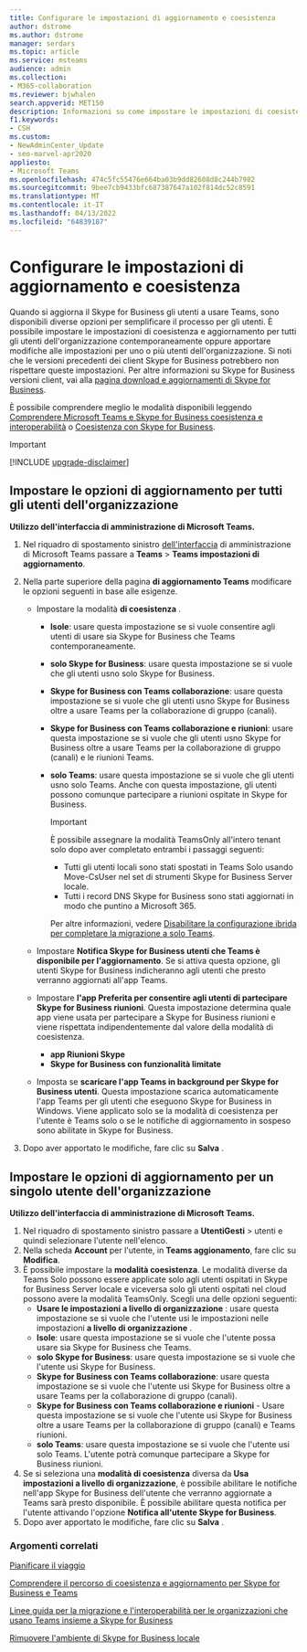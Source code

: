 ```yaml
---
title: Configurare le impostazioni di aggiornamento e coesistenza
author: dstrome
ms.author: dstrome
manager: serdars
ms.topic: article
ms.service: msteams
audience: admin
ms.collection:
- M365-collaboration
ms.reviewer: bjwhalen
search.appverid: MET150
description: Informazioni su come impostare le impostazioni di coesistenza e aggiornamento per tutti gli utenti dell'organizzazione contemporaneamente o per uno o più utenti dell'organizzazione.
f1.keywords:
- CSH
ms.custom:
- NewAdminCenter_Update
- seo-marvel-apr2020
appliesto:
- Microsoft Teams
ms.openlocfilehash: 474c5fc55476e664ba03b9dd82608d8c244b7982
ms.sourcegitcommit: 9bee7cb9433bfc687387647a102f814dc52c8591
ms.translationtype: MT
ms.contentlocale: it-IT
ms.lasthandoff: 04/13/2022
ms.locfileid: "64839187"
---
```

# <a name="set-your-coexistence-and-upgrade-settings"></a>Configurare le impostazioni di aggiornamento e coesistenza


Quando si aggiorna il Skype for Business gli utenti a usare Teams, sono disponibili diverse opzioni per semplificare il processo per gli utenti. È possibile impostare le impostazioni di coesistenza e aggiornamento per tutti gli utenti dell'organizzazione contemporaneamente oppure apportare modifiche alle impostazioni per uno o più utenti dell'organizzazione. Si noti che le versioni precedenti dei client Skype for Business potrebbero non rispettare queste impostazioni. Per altre informazioni su Skype for Business versioni client, vai alla [pagina download e aggiornamenti di Skype for Business](/skypeforbusiness/software-updates). 

È possibile comprendere meglio le modalità disponibili leggendo [Comprendere Microsoft Teams e Skype for Business coesistenza e interoperabilità](teams-and-skypeforbusiness-coexistence-and-interoperability.md) o [Coesistenza con Skype for Business](coexistence-chat-calls-presence.md).  

> [!IMPORTANT]
> [!INCLUDE [upgrade-disclaimer](includes/upgrade-disclaimer.md)]


## <a name="set-upgrade-options-for-all-users-in-your-organization"></a>Impostare le opzioni di aggiornamento per tutti gli utenti dell'organizzazione

 **Utilizzo dell'interfaccia di amministrazione di Microsoft Teams.**

1. Nel riquadro di spostamento sinistro [dell'interfaccia](https://admin.teams.microsoft.com/) di amministrazione di Microsoft Teams passare a **Teams** >  **Teams impostazioni di aggiornamento**. 

2. Nella parte superiore della pagina **di aggiornamento Teams** modificare le opzioni seguenti in base alle esigenze.

    - Impostare la modalità **di coesistenza** .
        - **Isole**: usare questa impostazione se si vuole consentire agli utenti di usare sia Skype for Business che Teams contemporaneamente.
        - **solo Skype for Business**: usare questa impostazione se si vuole che gli utenti usno solo Skype for Business.
        - **Skype for Business con Teams collaborazione**: usare questa impostazione se si vuole che gli utenti usno Skype for Business oltre a usare Teams per la collaborazione di gruppo (canali).
        - **Skype for Business con Teams collaborazione e riunioni**: usare questa impostazione se si vuole che gli utenti usno Skype for Business oltre a usare Teams per la collaborazione di gruppo (canali) e le riunioni Teams.
        - **solo Teams**: usare questa impostazione se si vuole che gli utenti usno solo Teams. Anche con questa impostazione, gli utenti possono comunque partecipare a riunioni ospitate in Skype for Business.

          > [!IMPORTANT]
          > È possibile assegnare la modalità TeamsOnly all'intero tenant solo dopo aver completato entrambi i passaggi seguenti:
          >  - Tutti gli utenti locali sono stati spostati in Teams Solo usando Move-CsUser nel set di strumenti Skype for Business Server locale.
          >  - Tutti i record DNS Skype for Business sono stati aggiornati in modo che puntino a Microsoft 365. 
          >
          > Per altre informazioni, vedere [Disabilitare la configurazione ibrida per completare la migrazione a solo Teams](/skypeforbusiness/hybrid/cloud-consolidation-disabling-hybrid).
        
    - Impostare **Notifica Skype for Business utenti che Teams è disponibile per l'aggiornamento**. Se si attiva questa opzione, gli utenti Skype for Business indicheranno agli utenti che presto verranno aggiornati all'app Teams.

    - Impostare **l'app Preferita per consentire agli utenti di partecipare Skype for Business riunioni**. Questa impostazione determina quale app viene usata per partecipare a Skype for Business riunioni e viene rispettata indipendentemente dal valore della modalità di coesistenza.
      - **app Riunioni Skype**
      - **Skype for Business con funzionalità limitate**

    - Imposta se **scaricare l'app Teams in background per Skype for Business utenti**. Questa impostazione scarica automaticamente l'app Teams per gli utenti che eseguono Skype for Business in Windows. Viene applicato solo se la modalità di coesistenza per l'utente è Teams solo o se le notifiche di aggiornamento in sospeso sono abilitate in Skype for Business.

3. Dopo aver apportato le modifiche, fare clic su **Salva** .

## <a name="set-upgrade-options-for-a-single-user-in-your-organization"></a>Impostare le opzioni di aggiornamento per un singolo utente dell'organizzazione

 **Utilizzo dell'interfaccia di amministrazione di Microsoft Teams.**

1. Nel riquadro di spostamento sinistro passare a **UtentiGesti** >  utenti e quindi selezionare l'utente nell'elenco. 
2. Nella scheda **Account** per l'utente, in **Teams aggionamento**, fare clic su **Modifica**.
3. È possibile impostare la **modalità coesistenza**. Le modalità diverse da Teams Solo possono essere applicate solo agli utenti ospitati in Skype for Business Server locale e viceversa solo gli utenti ospitati nel cloud possono avere la modalità TeamsOnly.  Scegli una delle opzioni seguenti:
     - **Usare le impostazioni a livello di organizzazione** : usare questa impostazione se si vuole che l'utente usi le impostazioni nelle impostazioni **a livello di organizzazione** . 
     - **Isole**: usare questa impostazione se si vuole che l'utente possa usare sia Skype for Business che Teams. 
     - **solo Skype for Business**: usare questa impostazione se si vuole che l'utente usi Skype for Business.
     - **Skype for Business con Teams collaborazione**: usare questa impostazione se si vuole che l'utente usi Skype for Business oltre a usare Teams per la collaborazione di gruppo (canali).
      - **Skype for Business con Teams collaborazione e riunioni** - Usare questa impostazione se si vuole che l'utente usi Skype for Business oltre a usare Teams per la collaborazione di gruppo (canali) e Teams riunioni.
     - **solo Teams**: usare questa impostazione se si vuole che l'utente usi solo Teams. L'utente potrà comunque partecipare a Skype for Business riunioni.
4. Se si seleziona una **modalità di coesistenza** diversa da **Usa impostazioni a livello di organizzazione**, è possibile abilitare le notifiche nell'app Skype for Business dell'utente che verranno aggiornate a Teams sarà presto disponibile. È possibile abilitare questa notifica per l'utente attivando l'opzione **Notifica all'utente Skype for Business**.
5. Dopo aver apportato le modifiche, fare clic su **Salva** .

### <a name="related-topics"></a>Argomenti correlati
[Pianificare il viaggio](upgrade-plan-journey.md)

[Comprendere il percorso di coesistenza e aggiornamento per Skype for Business e Teams](upgrade-and-coexistence-of-skypeforbusiness-and-teams.md)

[Linee guida per la migrazione e l'interoperabilità per le organizzazioni che usano Teams insieme a Skype for Business](migration-interop-guidance-for-teams-with-skype.md)

[Rimuovere l'ambiente di Skype for Business locale](/skypeforbusiness/hybrid/decommission-on-prem-overview)
